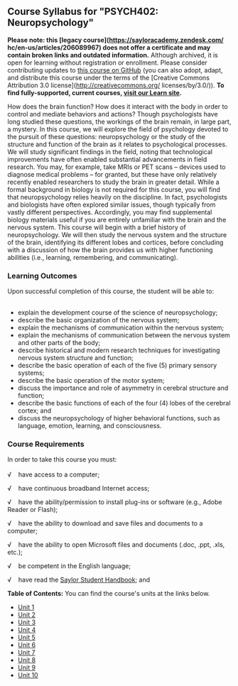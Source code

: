 Course Syllabus for "PSYCH402: Neuropsychology"
-----------------------------------------------

**Please note: this [legacy course](https://sayloracademy.zendesk.com/
hc/en-us/articles/206089967) does not offer a certificate and may contain 
broken links and outdated information.** Although archived, it is open 
for learning without registration or enrollment. Please consider contributing 
updates to [this course on GitHub](https://github.com/saylordotorg/course_psych402) 
(you can also adopt, adapt, and distribute this course under the terms of 
the [Creative Commons Attribution 3.0 license](http://creativecommons.org/
licenses/by/3.0/)). **To find fully-supported, current courses, [visit our 
Learn site](https://learn.saylor.org).**

How does the brain function? How does it interact with the body in order
to control and mediate behaviors and actions? Though psychologists have
long studied these questions, the workings of the brain remain, in large
part, a mystery. In this course, we will explore the field of psychology
devoted to the pursuit of these questions: neuropsychology or the study
of the structure and function of the brain as it relates to
psychological processes. We will study significant findings in the
field, noting that technological improvements have often enabled
substantial advancements in field research. You may, for example, take
MRIs or PET scans – devices used to diagnose medical problems – for
granted, but these have only relatively recently enabled researchers to
study the brain in greater detail. While a formal background in biology
is not required for this course, you will find that neuropsychology
relies heavily on the discipline. In fact, psychologists and biologists
have often explored similar issues, though typically from vastly
different perspectives. Accordingly, you may find supplemental biology
materials useful if you are entirely unfamiliar with the brain and the
nervous system. This course will begin with a brief history of
neuropsychology. We will then study the nervous system and the structure
of the brain, identifying its different lobes and cortices, before
concluding with a discussion of how the brain provides us with higher
functioning abilities (i.e., learning, remembering, and communicating).

### Learning Outcomes

Upon successful completion of this course, the student will be able
to:  
  

-   explain the development course of the science of neuropsychology;
-   describe the basic organization of the nervous system;
-   explain the mechanisms of communication within the nervous system;
-   explain the mechanisms of communication between the nervous system
    and other parts of the body;
-   describe historical and modern research techniques for investigating
    nervous system structure and function;
-   describe the basic operation of each of the five (5) primary sensory
    systems;
-   describe the basic operation of the motor system;
-   discuss the importance and role of asymmetry in cerebral structure
    and function;
-   describe the basic functions of each of the four (4) lobes of the
    cerebral cortex; and
-   discuss the neuropsychology of higher behavioral functions, such as
    language, emotion, learning, and consciousness.

### Course Requirements

In order to take this course you must:  
    
 √    have access to a computer;  
  
 √    have continuous broadband Internet access;  
  
 √    have the ability/permission to install plug-ins or software (e.g.,
Adobe Reader or Flash);  
  
 √    have the ability to download and save files and documents to a
computer;  
  
 √    have the ability to open Microsoft files and documents (.doc,
.ppt, .xls, etc.);  
  
 √    be competent in the English language;  
  
 √    have read the [Saylor Student
Handbook](http://www.saylor.org/site/wp-content/uploads/2012/05/Saylor-StudentHandbook.pdf);
and  
  
**Table of Contents:** You can find the course's units at the links below.

- [Unit 1](https://legacy.saylor.org/psych402/Unit01/)
- [Unit 2](https://legacy.saylor.org/psych402/Unit02/)
- [Unit 3](https://legacy.saylor.org/psych402/Unit03/)
- [Unit 4](https://legacy.saylor.org/psych402/Unit04/)
- [Unit 5](https://legacy.saylor.org/psych402/Unit05/)
- [Unit 6](https://legacy.saylor.org/psych402/Unit06/)
- [Unit 7](https://legacy.saylor.org/psych402/Unit07/)
- [Unit 8](https://legacy.saylor.org/psych402/Unit08/)
- [Unit 9](https://legacy.saylor.org/psych402/Unit09/)
- [Unit 10](https://legacy.saylor.org/psych402/Unit10/)
